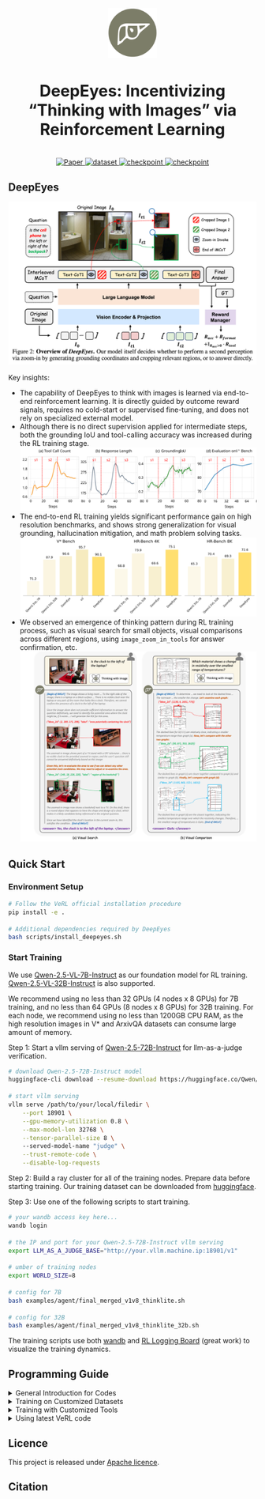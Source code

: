 

<div align="center">
  <img src="docs/logo-deepeyes.jpg" alt="logo" height="100">
  <h1 style="font-size: 32px; font-weight: bold;"> DeepEyes: Incentivizing “Thinking with Images” via Reinforcement Learning </h1>

  <br>

  <a href="xxx.xxx.xx">
    <img src="https://img.shields.io/badge/ArXiv-DeepEyes-brown?logo=arxiv" alt="Paper">
  </a>
  <a href="https://huggingface.co/datasets/ChenShawn/DeepEyes-Datasets-47k">
    <img src="https://img.shields.io/badge/🤗 huggingface-Dataset-blue" alt="dataset">
  </a>
  <a href="https://huggingface.co/ChenShawn/DeepEyes-7B">
    <img src="https://img.shields.io/badge/🤗 huggingface-Model-purple" alt="checkpoint">
  </a>
  <a href="https://visual-agent.github.io/">
    <img src="https://img.shields.io/badge/-HomePage-black?logo=github" alt="checkpoint">
  </a>
</div>

## DeepEyes
![](docs/fig2.png)

Key insights:
- The capability of DeepEyes to think with images is learned via end-to-end reinforcement learning. It is directly guided by outcome reward signals, requires no cold-start or supervised fine-tuning, and does not rely on specialized external model.
- Although there is no direct supervision applied for intermediate steps, both the grounding IoU and tool-calling accuracy was increased during the RL training stage.
![](docs/fig_finding1.svg)
- The end-to-end RL training yields significant performance gain on high resolution benchmarks, and shows strong generalization for visual grounding, hallucination mitigation, and math problem solving tasks.
![](docs/accuracy_comparison.svg)
- We observed an emergence of thinking pattern during RL training process, such as visual search for small objects, visual comparisons across different regions, using `image_zoom_in_tools` for answer confirmation, etc.
![](docs/fig1_sc2.png)

##  Quick Start

### Environment Setup

```bash
# Follow the VeRL official installation procedure
pip install -e .

# Additional dependencies required by DeepEyes
bash scripts/install_deepeyes.sh
```

### Start Training

We use [Qwen-2.5-VL-7B-Instruct](https://huggingface.co/Qwen/Qwen2.5-VL-7B-Instruct) as our foundation model for RL training. [Qwen-2.5-VL-32B-Instruct](https://huggingface.co/Qwen/Qwen2.5-VL-32B-Instruct) is also supported.

We recommend using no less than 32 GPUs (4 nodes x 8 GPUs) for 7B training, and no less than 64 GPUs (8 nodes x 8 GPUs) for 32B training. For each node, we recommend using no less than 1200GB CPU RAM, as the high resolution images in V* and ArxivQA datasets can consume large amount of memory.

Step 1: Start a vllm serving of [Qwen-2.5-72B-Instruct](https://huggingface.co/Qwen/Qwen2.5-72B-Instruct) for llm-as-a-judge verification.

```bash
# download Qwen-2.5-72B-Instruct model
huggingface-cli download --resume-download https://huggingface.co/Qwen/Qwen2.5-72B-Instruct --local-dir /path/to/your/local/filedir --local-dir-use-symlinks False

# start vllm serving
vllm serve /path/to/your/local/filedir \
    --port 18901 \
    --gpu-memory-utilization 0.8 \
    --max-model-len 32768 \
    --tensor-parallel-size 8 \ 
    --served-model-name "judge" \
    --trust-remote-code \
    --disable-log-requests
```

Step 2: Build a ray cluster for all of the training nodes. Prepare data before starting training. Our training dataset can be downloaded from [huggingface](https://huggingface.co/datasets/ChenShawn/DeepEyes-Datasets-47k).


Step 3: Use one of the following scripts to start training.

```bash
# your wandb access key here...
wandb login

# the IP and port for your Qwen-2.5-72B-Instruct vllm serving
export LLM_AS_A_JUDGE_BASE="http://your.vllm.machine.ip:18901/v1"

# umber of training nodes
export WORLD_SIZE=8

# config for 7B
bash examples/agent/final_merged_v1v8_thinklite.sh

# config for 32B
bash examples/agent/final_merged_v1v8_thinklite_32b.sh
```

The training scripts use both [wandb](https://wandb.ai/site/) and [RL Logging Board](https://github.com/HarderThenHarder/RLLoggingBoard) (great work) to visualize the training dynamics.

## Programming Guide

<details>
<summary>General Introduction for Codes</summary>

### General Introduction

The code in this repository is a general agentic RL training framework based on [VeRL](https://github.com/volcengine/verl). Apart from DeepEyes, it is possible to perform any form of general agentic RL (multi-turn RL) training using our code implementation.

The code is designed to fulfill the following needs:
- **High efficient Agent RL training**: Agent rollout is asynchronous among all data parallel groups.
- **Allowing dynamic multi-modal input in agent observations**: This is the key for the RL training of "thinking with images" ability.
- **Allowing hybrid training for agent data with different tools and non-agentic data**: Tool usage is not hard-coded in rollout loop, instead, each sample can specify its own tool usage constraint via `env_name` field.
- **Support for algorithm**: PPO, GRPO, and reinforce++ are supported. We modified the advantage estimation, as well as the policy loss masks, to make it compatible with the interleaved structure of agentic multi-turn RL training.
- **Compatible for latest VeRL updates**: agentic RL training is implemented as a plugin for VeRL, making it easy to merge with the latest VeRL updates. Once you turn off the plugin switch, the functionality will be no different to the original version of VeRL.

</details>

<details>
<summary>Training on Customized Datasets</summary>

### Use your own data
Add an additional field `env_name` to your data parquet files. The `env_name` of each sample should specify the which tool is allowed to use when performing agent rollout. For non-agent training data, leave the `env_name` to None or empty string.

For DeepEyes style training, for example, `env_name` should be specified as `visual_toolbox_v2`.

The rest part is no different to the original VeRL dataset format. Refer to [VeRL official documentation](https://verl.readthedocs.io/en/latest/index.html) for details.

</details>

<details>
<summary>Training with Customized Tools</summary>

### Implement your own tools
Implement your tool function in a new class that inherents `ToolBase` class in [verl/workers/agent/tool_envs.py](verl/workers/agent/tool_envs.py) as its base class.

The subclass MUST include `name` variable, whose value corresponds to the `env_name` field in training data parquet files.

Implement the `execute` and `reset` functions. Here is an simple example:

Example code:
```python
class CustomTool(ToolBase):
    name = "custom_tool_v0"

    def __init__(self, _name, _desc, _params, **kwargs):
        super().__init__(name=self.name)

    def execute(self, action_string: str, **kwargs) -> tuple:
        """
        Execute the tool functionality based on the LLM generated text.
        This function is called EACH TIME after vllm.generate
        
        Args:
            action_string: The string generated by LLM via vllm.generate.

        Returns:
            observation: The structured observation with the processed image.
            reward: setting a non-zero value if you want to assign a reward to the LAST GENERATED TOKEN in the intermediate steps.
            done: Whether the episode is terminated.
            info: Additional info.
        """
        pass

    def reset(self, raw_prompt, multi_modal_data, origin_multi_modal_data, **kwargs):
        """
        This function is called ONLY ONCE when initializing the tools

        Args:
            raw_prompt: setting config param `data.return_raw_chat=True` to get raw prompt input.
            multi_modal_data: refer to vllm documentation for details https://docs.vllm.ai/en/stable/features/multimodal_inputs.html
            origin_multi_modal_data: VLM vision processor can modify the original images, typically by resizing, when they are too small or too large, use this param if you want to get access to the unmodified vision input.
        """
        pass
```

Refer to [verl/workers/agent/envs/mm_process_engine/visual_toolbox_v2.py](verl/workers/agent/envs/mm_process_engine/visual_toolbox_v2.py) as an example for the `image_zoom_in_tool` in DeepEyes.

**Important**: Import your custom tool in [verl/workers/agent/__init__.py](verl/workers/agent/__init__.py)

```python
from .envs.your_custom_tool import CustomTool
```

</details>

<details>
<summary>Using latest VeRL code</summary>

### Using latest VeRL code
In case you want to use the latest VeRL code for training.

```bash
git remote add official https://github.com/volcengine/verl.git
git pull official main
```

Refer to [the main branch](https://github.com/ChenShawn/VeRL-Agent) for latest agent RL updates.

</details>

## Licence

This project is released under [Apache licence](./LICENSE).

## Citation
